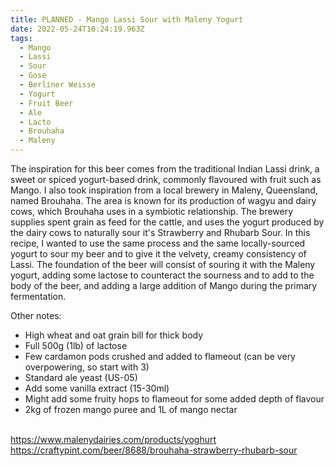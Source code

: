 ```yaml
---
title: PLANNED - Mango Lassi Sour with Maleny Yogurt
date: 2022-05-24T10:24:19.963Z
tags:
  - Mango
  - Lassi
  - Sour
  - Gose
  - Berliner Weisse
  - Yogurt
  - Fruit Beer
  - Ale
  - Lacto
  - Brouhaha
  - Maleny
---
```

The inspiration for this beer comes from the traditional Indian Lassi drink, a sweet or spiced yogurt-based drink, commonly flavoured with fruit such as Mango. I also took inspiration from a local brewery in Maleny, Queensland, named Brouhaha. The area is known for its production of wagyu and dairy cows, which Brouhaha uses in a symbiotic relationship. The brewery supplies spent grain as feed for the cattle, and uses the yogurt produced by the dairy cows to naturally sour it's Strawberry and Rhubarb Sour. In this recipe, I wanted to use the same process and the same locally-sourced yogurt to sour my beer and to give it the velvety, creamy consistency of Lassi. The foundation of the beer will consist of souring it with the Maleny yogurt, adding some lactose to counteract the sourness and to add to the body of the beer, and adding a large addition of Mango during the primary fermentation.

Other notes:

* High wheat and oat grain bill for thick body
* Full 500g (1lb) of lactose
* Few cardamon pods crushed and added to flameout (can be very overpowering, so start with 3)
* Standard ale yeast (US-05)
* Add some vanilla extract (15-30ml)
* Might add some fruity hops to flameout for some added depth of flavour
* 2kg of frozen mango puree and 1L of mango nectar

\
<https://www.malenydairies.com/products/yoghurt>\
<https://craftypint.com/beer/8688/brouhaha-strawberry-rhubarb-sour>